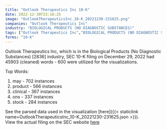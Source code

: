 ```yaml
---
title: "Outlook Therapeutics Inc 10-K"
date: 2022-12-30T23:16:25
image: "OutlookTherapeuticsInc_10-K_20221230-231625.png"
companies: "Outlook Therapeutics Inc"
industry: "BIOLOGICAL PRODUCTS (NO DIAGNOSTIC SUBSTANCES)"
tags: ["Outlook Therapeutics Inc","BIOLOGICAL PRODUCTS (NO DIAGNOSTIC SUBSTANCES)","12-29-2022","10-K"]
forms: "10-K"
---
```

Outlook Therapeutics Inc, which is in the Biological Products (No Diagnostic Substances) [2836] industry, SEC 10-K filing on December 29, 2022 had 45903 (cleaned) words - 600 were utilized for the visualizations.

Top Words:
1. may - 702 instances
2. product - 566 instances
3. clinical - 367 instances
4. ons - 337 instances
5. stock - 284 instances


See the parsed data used in the visualization [here]({{< staticlink name=OutlookTherapeuticsInc_10-K_20221230-231625.json >}}).  
View the actual filing on the SEC website [here](https://www.sec.gov/Archives/edgar/data/1649989/0001558370-22-019036.txt)
